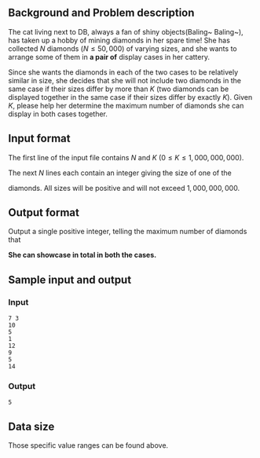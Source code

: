 
## Background and Problem description

The cat living next to DB, always a fan of shiny objects(Baling~ Baling~), has taken up a hobby of mining diamonds in her spare time!  She has collected $N$ diamonds ($N \leq 50,000$) of varying sizes, and she wants to arrange some of them in **a pair of**  display cases in her cattery.


Since she wants the diamonds in each of the two cases to be relatively similar in  size, she decides that she will not include two diamonds in the same case if their sizes differ by more than $K$ (two diamonds can be displayed together in the same case if their sizes differ by exactly $K$).  Given $K$, please help her determine the maximum number of diamonds she can display in both cases together.


## Input format

The first line of the input file contains $N$ and $K$ ($0 \leq K \leq 1,000,000,000$).

The next $N$ lines each contain an integer giving the size of one of the

diamonds.  All sizes will be positive and will not exceed $1,000,000,000$.

## Output format

Output a single positive integer, telling the maximum number of diamonds that

**She can showcase in total in both the cases.**

## Sample input and output

### Input
```
7 3
10
5
1
12
9
5
14
```
### Output
```
5
```

## Data size

Those specific value ranges can be found above.

